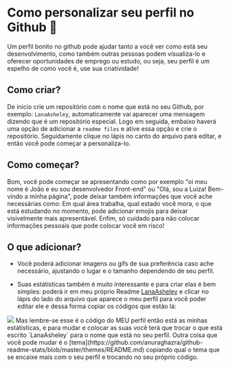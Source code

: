 # Como personalizar seu perfil no Github 📑

Um perfil bonito no github pode ajudar tanto a você ver como está seu desenvolvimento, como também outras pessoas podem visualiza-lo e oferecer oportunidades de emprego ou estudo, ou seja, seu perfil é um espelho de como você é, use sua criatividade!

## Como criar?

De início crie um repositório com o nome que está no seu Github, por exemplo: `LanaAsheley`, automaticamente vai aparecer uma mensagem dizendo que é um repositório especial. Logo em seguida, embaixo haverá uma opção de adicionar a `readme files` e ative essa opção e crie o repositório. Seguidamente clique no lápis no canto do arquivo para editar, e então você pode começar a personaliza-lo. 

## Como começar?

Bom, você pode começar se apresentando como por exemplo "oi meu nome é João e eu sou desenvolvedor Front-end" ou "Olá, sou a Luiza! Bem-vindo a minha página", pode deixar também informações que você ache necessárias como: Em qual área trabalha, qual estado você mora, o que está estudando no momento, pode adicionar emojis para deixar visivelmente mais apresentável. Enfim, só cuidado para não colocar informações pessoais que pode colocar você em risco!

## O que adicionar?

* Você poderá adicionar imagens ou gifs de sua preferência caso ache necessário, ajustando o lugar e o tamanho dependendo de seu perfil.

* Suas estátisticas também é muito interessante e para criar elas é bem simples:
poderá ir em meu próprio Readme [LanaAsheley](https://github.com/LanaAsheley/LanaAsheley/blob/main/README.md) e clicar no lápis do lado do arquivo que aparece o meu perfil para você poder editar ele e dessa forma copiar os códigos que estão lá:
<img src=https://cdn.discordapp.com/attachments/934990728373886996/986709660667084880/unknown.png>
 Mas lembre-se esse é o código do MEU perfil então está as minhas estátisticas, e para mudar e colocar as suas você terá que trocar o que está escrito `LanaAsheley` para o nome que está no seu perfil. Outra coisa que você pode mudar é o [tema](https://github.com/anuraghazra/github-readme-stats/blob/master/themes/README.md) copiando qual o tema que se encaixe mais com o seu perfil e trocando no seu próprio código.